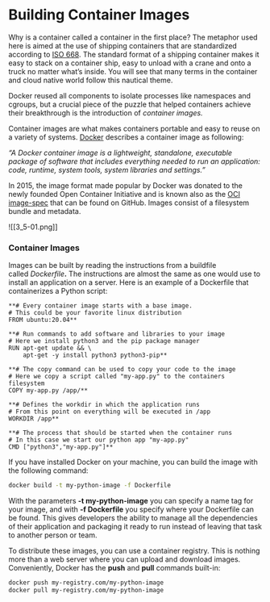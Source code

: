 # Building Container Images

Why is a container called a container in the first place? The metaphor used here is aimed at the use of shipping containers that are standardized according to [ISO 668](https://en.wikipedia.org/wiki/ISO_668). The standard format of a shipping container makes it easy to stack on a container ship, easy to unload with a crane and onto a truck no matter what’s inside. You will see that many terms in the container and cloud native world follow this nautical theme.

Docker reused all components to isolate processes like namespaces and cgroups, but a crucial piece of the puzzle that helped containers achieve their breakthrough is the introduction of _container images._

Container images are what makes containers portable and easy to reuse on a variety of systems. [Docker](https://www.docker.com/resources/what-container) describes a container image as following:

_“A Docker container image is a lightweight, standalone, executable package of software that includes everything needed to run an application: code, runtime, system tools, system libraries and settings.”_

In 2015, the image format made popular by Docker was donated to the newly founded Open Container Initiative and is known also as the [OCI image-spec](https://github.com/opencontainers/image-spec) that can be found on GitHub. Images consist of a filesystem bundle and metadata.

![[3_5-01.png]]

### Container Images

Images can be built by reading the instructions from a buildfile called _Dockerfile_**.** The instructions are almost the same as one would use to install an application on a server. Here is an example of a Dockerfile that containerizes a Python script:

```docker
**# Every container image starts with a base image.  
# This could be your favorite linux distribution  
FROM ubuntu:20.04** 

**# Run commands to add software and libraries to your image  
# Here we install python3 and the pip package manager  
RUN apt-get update && \  
    apt-get -y install python3 python3-pip** 

**# The copy command can be used to copy your code to the image  
# Here we copy a script called "my-app.py" to the containers filesystem  
COPY my-app.py /app/** 

**# Defines the workdir in which the application runs  
# From this point on everything will be executed in /app  
WORKDIR /app**

**# The process that should be started when the container runs  
# In this case we start our python app "my-app.py"  
CMD ["python3","my-app.py"]**
```

If you have installed Docker on your machine, you can build the image with the following command:

```bash
docker build -t my-python-image -f Dockerfile
```

With the parameters **-t my-python-image** you can specify a name tag for your image, and with **-f Dockerfile** you specify where your Dockerfile can be found. This gives developers the ability to manage all the dependencies of their application and packaging it ready to run instead of leaving that task to another person or team.

To distribute these images, you can use a container registry. This is nothing more than a web server where you can upload and download images. Conveniently, Docker has the **push** and **pull** commands built-in:

```bash
docker push my-registry.com/my-python-image  
docker pull my-registry.com/my-python-image
```

<!-- 
 Added image build examples here
-->